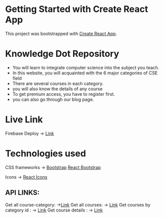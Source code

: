# Getting Started with Create React App

This project was bootstrapped with [Create React App](https://github.com/facebook/create-react-app).

# Knowledge Dot Repository

- You will learn to integrate computer science into the subject you teach.
- In this website, you will acquainted with the 6 major categories of CSE field
- There are several courses in each category.
- you will also know the details of any course
- To get premium access, you have to register first.
- you can also go through our blog page.

# Live Link

Firebase Deploy -> [Link](https://knowledge-edge-7f43f.web.app/)

# Technologies used

CSS frameworks ->
[Bootstrap](https://getbootstrap.com/)
[React Bootstrap](https://react-bootstrap.netlify.app/)

Icons ->
[React Icons](https://react-icons.github.io/react-icons/)

## API LINKS:

Get all course-category: ->[Link](https://knowledge-dot-server.vercel.app/course-category)
Get all courses: -> [Link](https://knowledge-dot-server.vercel.app/courses)
Get courses by category id : -> [Link](https://knowledge-dot-server.vercel.app/category/01)
Get course details : -> [Link](https://knowledge-dot-server.vercel.app/course/01001)
